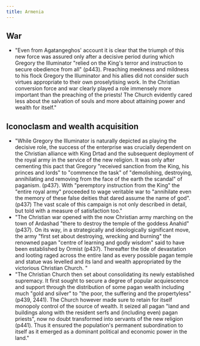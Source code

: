 ```yaml
---
title: Armenia
---
```


## War
- "Even from Agatangeghos' account it is clear that the triumph of this new force was assured only after a decisive period during which Gregory the Illuminator "relied on the King's terror and instruction to secure obedience from all" (p443). Preaching meekness and mildness to his flock Gregory the Illuminator and his allies did not consider such virtues appropriate to their own proselytising work. In the Christian conversion force and war clearly played a role immensely more important than the preaching of the priests! The Church evidently cared less about the salvation of souls and more about attaining power and wealth for itself."

## Iconoclasm and wealth acquisition
- "While Gregory the Illuminator is naturally depicted as playing the decisive role, the success of the enterprise was crucially dependent on the Christian alliance with King Drtad and the subsequent deployment of the royal army in the service of the new religion. It was only after cementing this pact that Gregory "received sanction from the King, his princes and lords" to "commence the task" of "demolishing, destroying, annihilating and removing from the face of the earth the scandal" of paganism. (p437). With "peremptory instruction from the King" the "entire royal army" proceeded to wage veritable war to "annihilate even the memory of these false deities that dared assume the name of god". (p437) The vast scale of this campaign is not only described in detail, but told with a measure of satisfaction too." 
- "The Christian war opened with the now Christian army marching on the town of Ardashad "there to destroy the temple of the goddess Anahid" (p437). On its way, in a strategically and ideologically significant move, the army "first set about destroying, wrecking and burning" the renowned pagan "centre of learning and godly wisdom" said to have been established by Ormist (p437). Thereafter the tide of devastation and looting raged across the entire land as every possible pagan temple and statue was levelled and its land and wealth appropriated by the victorious Christian Church. "
- "The Christian Church then set about consolidating its newly established supremacy. It first sought to secure a degree of popular acquiescence and support through the distribution of some pagan wealth including much "gold and silver" to "the poor, the suffering and the propertyless" (p439, 2441). The Church however made sure to retain for itself monopoly control of the source of wealth. It seized all pagan "land and buildings along with the resident serfs and (including even) pagan priests", now no doubt transformed into servants of the new religion (p441). Thus it ensured the population's permanent subordination to itself as it emerged as a dominant political and economic power in the land."